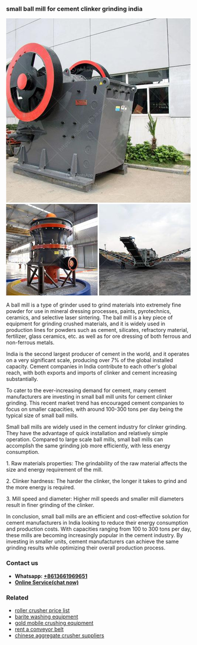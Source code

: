 <h3>small ball mill for cement clinker grinding india</h3><img src='1706754187.jpg' alt=''><p>A ball mill is a type of grinder used to grind materials into extremely fine powder for use in mineral dressing processes, paints, pyrotechnics, ceramics, and selective laser sintering. The ball mill is a key piece of equipment for grinding crushed materials, and it is widely used in production lines for powders such as cement, silicates, refractory material, fertilizer, glass ceramics, etc. as well as for ore dressing of both ferrous and non-ferrous metals. </p><p>India is the second largest producer of cement in the world, and it operates on a very significant scale, producing over 7% of the global installed capacity. Cement companies in India contribute to each other's global reach, with both exports and imports of clinker and cement increasing substantially. </p><p>To cater to the ever-increasing demand for cement, many cement manufacturers are investing in small ball mill units for cement clinker grinding. This recent market trend has encouraged cement companies to focus on smaller capacities, with around 100-300 tons per day being the typical size of small ball mills.</p><p>Small ball mills are widely used in the cement industry for clinker grinding. They have the advantage of quick installation and relatively simple operation. Compared to large scale ball mills, small ball mills can accomplish the same grinding job more efficiently, with less energy consumption.</p><p>1. Raw materials properties: The grindability of the raw material affects the size and energy requirement of the mill. </p><p>2. Clinker hardness: The harder the clinker, the longer it takes to grind and the more energy is required. </p><p>3. Mill speed and diameter: Higher mill speeds and smaller mill diameters result in finer grinding of the clinker. </p><p>In conclusion, small ball mills are an efficient and cost-effective solution for cement manufacturers in India looking to reduce their energy consumption and production costs. With capacities ranging from 100 to 300 tons per day, these mills are becoming increasingly popular in the cement industry. By investing in smaller units, cement manufacturers can achieve the same grinding results while optimizing their overall production process.</p><h3>Contact us</h3><ul><li><strong>Whatsapp:&nbsp;<a href="https://wa.me/8613661969651">+8613661969651</a></strong></li><li><a href="https://swt.shibang-china.com/?git&amp;zhl&amp;small ball mill for cement clinker grinding india"><strong>Online Service(chat now)</strong></a></li></ul><h3>Related</h3><ul><li><a href='roller crusher price list.md'>roller crusher price list</a></li><li><a href='barite washing equipment.md'>barite washing equipment</a></li><li><a href='gold mobile crushing equipment.md'>gold mobile crushing equipment</a></li><li><a href='rent a conveyor belt.md'>rent a conveyor belt</a></li><li><a href='chinese aggregate crusher suppliers.md'>chinese aggregate crusher suppliers</a></li></ul>